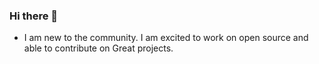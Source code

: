 ### Hi there 👋
- I am new to the community. I am excited to work on open source and able to contribute on Great projects.
